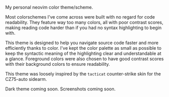 My personal neovim color theme/scheme.

Most colorschemes I've come across were built with no regard for code
readability. They feature way too many colors, all with poor contrast scores,
making reading code harder than if you had no syntax highlighting to begin
with.

This theme is designed to help you navigate source code faster and more
efficiently thanks to color. I've kept the color palette as small as possible
to keep the syntactic meaning of the highlighting clear and understandable at a
glance.
Foreground colors were also chosen to have good contrast scores with their
background colors to ensure readability.

This theme was loosely inspired by the `tacticat` counter-strike skin for the CZ75-auto sidearm.

Dark theme coming soon.
Screenshots coming soon.

